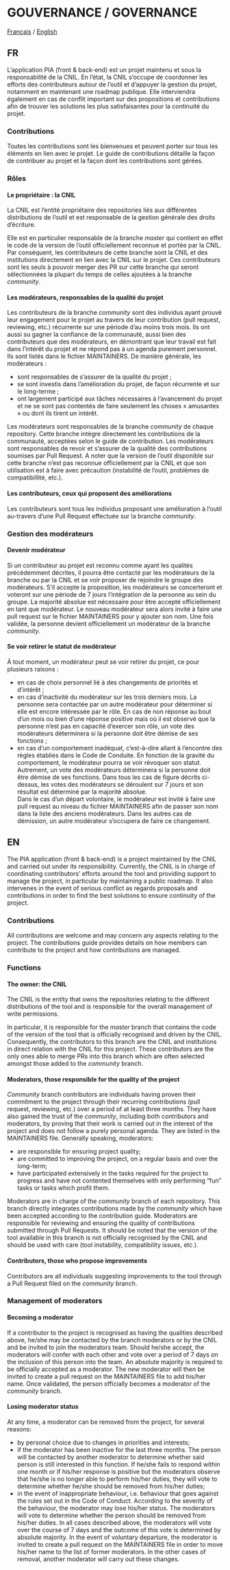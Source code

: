 # GOUVERNANCE / GOVERNANCE
[Français](https://github.com/LINCnil/pia-back/blob/master/GOVERNANCE.md#fr) / [English](https://github.com/LINCnil/pia-back/blob/master/GOVERNANCE.md#en)

## FR
L’application PIA (front & back-end) est un projet maintenu et sous la responsabilité de la CNIL. En l’état, la CNIL s’occupe de coordonner les efforts des contributeurs autour de l’outil et d’appuyer la gestion du projet, notamment en maintenant une roadmap publique. Elle interviendra également en cas de conflit important sur des propositions et contributions afin de trouver les solutions les plus satisfaisantes pour la continuité du projet.
### Contributions
Toutes les contributions sont les bienvenues et peuvent porter sur tous les éléments en lien avec le projet. Le guide de contributions détaille la façon de contribuer au projet et la façon dont les contributions sont gérées.

### Rôles
####	Le propriétaire : la CNIL
La CNIL est l’entité propriétaire des repositories liés aux différentes distributions de l’outil et est responsable de la gestion générale des droits d’écriture. 

Elle est en particulier responsable de la branche *master* qui contient en effet le code de la version de l’outil officiellement reconnue et portée par la CNIL. Par conséquent, les contributeurs de cette branche sont la CNIL et des institutions directement en lien avec la CNIL sur le projet. Ces contributeurs sont les seuls à pouvoir merger des PR sur cette branche qui seront sélectionnées la plupart du temps de celles ajoutées à la branche *community*.

####	Les modérateurs, responsables de la qualité du projet
Les contributeurs de la branche *community* sont des individus ayant prouvé leur engagement pour le projet au travers de leur contribution (pull request, reviewing, etc.) récurrente sur une période d’au moins trois mois. Ils ont aussi su gagner la confiance de la communauté, aussi bien des contributeurs que des modérateurs, en démontrant que leur travail est fait dans l’intérêt du projet et ne répond pas à un agenda purement personnel. Ils sont listés dans le fichier MAINTAINERS. De manière générale, les modérateurs :
-	sont responsables de s’assurer de la qualité du projet ;
-	se sont investis dans l’amélioration du projet, de façon récurrente et sur le long-terme ;
-	ont largement participé aux tâches nécessaires à l’avancement du projet et ne se sont pas contentés de faire seulement les choses « amusantes » ou dont ils tirent un intérêt. 

Les modérateurs sont responsables de la branche *community* de chaque repository. Cette branche intègre directement les contributions de la communauté, acceptées selon le guide de contribution. Les modérateurs sont responsables de revoir et s’assurer de la qualité des contributions soumises par Pull Request. A noter que la version de l’outil disponible sur cette branche n’est pas reconnue officiellement par la CNIL et que son utilisation est à faire avec précaution (instabilité de l’outil, problèmes de compatibillité, etc.). 
####	Les contributeurs, ceux qui proposent des améliorations
Les contributeurs sont tous les individus proposant une amélioration à l’outil au-travers d’une Pull Request effectuée sur la branche *community*. 
###	Gestion des modérateurs
####	Devenir modérateur
Si un contributeur au projet est reconnu comme ayant les qualités précédemment décrites, il pourra être contacté par les modérateurs de la branche ou par la CNIL et se voir proposer de rejoindre le groupe des modérateurs. S’il accepte la proposition, les modérateurs se concerteront et voteront sur une période de 7 jours l’intégration de la personne au sein du groupe. La majorité absolue est nécessaire pour être accepté officiellement en tant que modérateur. Le nouveau modérateur sera alors invité à faire une pull request sur le fichier MAINTAINERS pour y ajouter son nom. Une fois validée, la personne devient officiellement un modérateur de la branche *community*. 
####	Se voir retirer le statut de modérateur 
À tout moment, un modérateur peut se voir retirer du projet, ce pour plusieurs raisons :
-	en cas de choix personnel lié à des changements de priorités et d’intérêt ; 
-	en cas d’inactivité du modérateur sur les trois derniers mois. La personne sera contactée par un autre modérateur pour déterminer si elle est encore intéressée par le rôle. En cas de non réponse au bout d’un mois ou bien d’une réponse positive mais où il est observé que la personne n’est pas en capacité d’exercer son rôle, un vote des modérateurs déterminera si la personne doit être démise de ses fonctions ; 
-	en cas d’un comportement inadéquat, c’est-à-dire allant à l’encontre des règles établies dans le Code de Conduite. En fonction de la gravité du comportement, le modérateur pourra se voir révoquer son statut. Autrement, un vote des modérateurs déterminera si la personne doit être démise de ses fonctions.
Dans tous les cas de figure décrits ci-dessus, les votes des modérateurs se déroulent sur 7 jours et son résultat est déterminé par la majorité absolue.  
Dans le cas d’un départ volontaire, le modérateur est invité à faire une pull request au niveau du fichier MAINTAINERS afin de passer son nom dans la liste des anciens modérateurs. Dans les autres cas de démission, un autre modérateur s’occupera de faire ce changement.  

## EN
The PIA application (front & back-end) is a project maintained by the CNIL and carried out under its responsibility. Currently, the CNIL is in charge of coordinating contributors’ efforts around the tool and providing support to manage the project, in particular by maintaining a public roadmap. It also intervenes in the event of serious conflict as regards proposals and contributions in order to find the best solutions to ensure continuity of the project.
###	Contributions
All contributions are welcome and may concern any aspects relating to the project. The contributions guide provides details on how members can contribute to the project and how contributions are managed.

###	Functions
####	The owner: the CNIL
The CNIL is the entity that owns the repositories relating to the different distributions of the tool and is responsible for the overall management of write permissions. 

In particular, it is responsible for the *master* branch that contains the code of the version of the tool that is officially recognised and driven by the CNIL. Consequently, the contributors to this branch are the CNIL and institutions in direct relation with the CNIL for this project. These contributors are the only ones able to merge PRs into this branch which are often selected amongst those added to the *community* branch.

####	Moderators, those responsible for the quality of the project
*Community* branch contributors are individuals having proven their commitment to the project through their recurring contributions (pull request, reviewing, etc.) over a period of at least three months. They have also gained the trust of the *community*, including both contributors and moderators, by proving that their work is carried out in the interest of the project and does not follow a purely personal agenda. They are listed in the MAINTAINERS file. Generally speaking, moderators:
-	are responsible for ensuring project quality;
-	are committed to improving the project, on a regular basis and over the long-term;
-	have participated extensively in the tasks required for the project to progress and have not contented themselves with only performing “fun” tasks or tasks which profit them. 

Moderators are in charge of the *community* branch of each repository. This branch directly integrates contributions made by the *community* which have been accepted according to the contribution guide. Moderators are responsible for reviewing and ensuring the quality of contributions submitted through Pull Requests. It should be noted that the version of the tool available in this branch is not officially recognised by the CNIL and should be used with care (tool instability, compatibility issues, etc.). 
####	Contributors, those who propose improvements
Contributors are all individuals suggesting improvements to the tool through a Pull Request filed on the *community* branch. 
###	Management of moderators
####	Becoming a moderator
If a contributor to the project is recognised as having the qualities described above, he/she may be contacted by the branch moderators or by the CNIL and be invited to join the moderators team. Should he/she accept, the moderators will confer with each other and vote over a period of 7 days on the inclusion of this person into the team. An absolute majority is required to be officially accepted as a moderator. The new moderator will then be invited to create a pull request on the MAINTAINERS file to add his/her name. Once validated, the person officially becomes a moderator of the *community* branch. 
####	Losing moderator status 
At any time, a moderator can be removed from the project, for several reasons:
-	by personal choice due to changes in priorities and interests; 
-	if the moderator has been inactive for the last three months. The person will be contacted by another moderator to determine whether said person is still interested in this function. If he/she fails to respond within one month or if his/her response is positive but the moderators observe that he/she is no longer able to perform his/her duties, they will vote to determine whether he/she should be removed from his/her duties; 
-	in the event of inappropriate behaviour, i.e. behaviour that goes against the rules set out in the Code of Conduct. According to the severity of the behaviour, the moderator may lose his/her status. The moderators will vote to determine whether the person should be removed from his/her duties.
In all cases described above, the moderators will vote over the course of 7 days and the outcome of this vote is determined by absolute majority. 
In the event of voluntary departure, the moderator is invited to create a pull request on the MAINTAINERS file in order to move his/her name to the list of former moderators. In the other cases of removal, another moderator will carry out these changes.  
